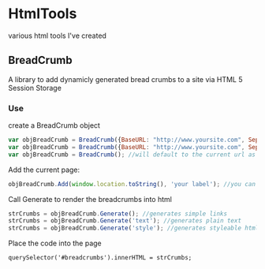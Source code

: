 # HtmlTools #

various html tools I've created


## BreadCrumb ##

A library to add dynamicly generated bread crumbs to a site via HTML 5 Session Storage

### Use ###

create a BreadCrumb object

```javascript
var objBreadCrumb = BreadCrumb({BaseURL: "http://www.yoursite.com", Separator: " -> "});
var objBreadCrumb = BreadCrumb({BaseURL: "http://www.yoursite.com", Separator: " -> ", Clear: true}); //will clear the breadcrumb history
var objBreadCrumb = BreadCrumb(); //will default to the current url as a base url and " -> " as the separator string;
```

Add the current page:

```javascript
objBreadCrumb.Add(window.location.toString(), 'your label'); //you can get the current page title with 'document.title'
```

Call Generate to render the breadcrumbs into html

```javascript
strCrumbs = objBreadCrumb.Generate(); //generates simple links
strCrumbs = objBreadCrumb.Generate('text'); //generates plain text
strCrumbs = objBreadCrumb.Generate('style'); //generates styleable html links where 'crumb-holder' is the class of the span around the link and 'crumb-link' is class of the link itself
```

Place the code into the page

```
querySelector('#breadcrumbs').innerHTML = strCrumbs;
```
